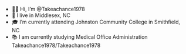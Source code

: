 - ✋🏻 Hi, I’m @Takeachance1978
- 🏡 I live in Middlesex, NC
- 🎓 I’m currently attending Johnston Community College in Smithfield, NC
- 📚 I am currently studying Medical Office Administration 
Takeachance1978/Takeachance1978
